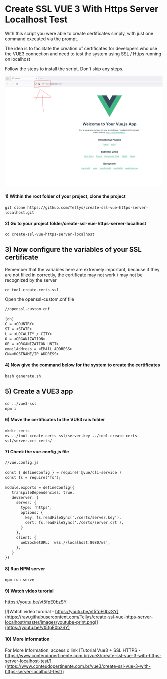 # Create SSL VUE 3 With Https Server Localhost Test

With this script you were able to create certificates simply, with just one command executed via the prompt.

The idea is to facilitate the creation of certificates for developers who use the VUE3 connection and need to test the system using SSL / Https running on localhost

Follow the steps to install the script. Don't skip any steps.

![Exemplo de página com ssl ativo](https://raw.githubusercontent.com/Tellys/create-ssl-vue-https-server-localhost/master/images/create-ssl-vue-https-server-localhost.png)

#### 1) Within the root folder of your project, clone the project

```
git clone https://github.com/Tellys/create-ssl-vue-https-server-localhost.git

```

#### 2) Go to your project folder/create-ssl-vue-https-server-localhost

```
cd create-ssl-vue-https-server-localhost
```

## 3) Now configure the variables of your SSL certificate
Remember that the variables here are extremely important, because if they are not filled in correctly, the certificate may not work / may not be recognized by the server

```
cd tool-create-certs-ssl
```

Open the openssl-custom.cnf file

```
//openssl-custom.cnf

[dn]
C = <COUNTRY>
ST = <STATE>
L = <LOCALITY / CITY>
O = <ORGANIZATION>
OR = <ORGANIZATION_UNIT>
emailAddress = <EMAIL_ADDRESS>
CN=<HOSTNAME/IP_ADDRESS>
```

#### 4) Now give the command below for the system to create the certificates

```
bash generate.sh
```

## 5) Create a VUE3 app

```
cd ../vue3-ssl
npm i
```

#### 6) Move the certificates to the VUE3 rais folder

```
mkdir certs
mv ../tool-create-certs-ssl/server.key ../tool-create-certs-ssl/server.crt certs/
```

#### 7) Check the vue.config.js file

```
//vue.config.js

const { defineConfig } = require('@vue/cli-service')
const fs = require('fs');

module.exports = defineConfig({
   transpileDependencies: true,
   devServer: {
     server: {
       type: 'https',
       options: {
         key: fs.readFileSync('./certs/server.key'),
         cert: fs.readFileSync('./certs/server.crt'),
       }
     },
     client: {
       webSocketURL: 'wss://localhost:8080/ws',
     },
   }
})

```

#### 8) Run NPM server

```
npm run serve
```

#### 9) Watch video turorial
https://youtu.be/vt5fpE0bzSY

[![Watch video turorial - https://youtu.be/vt5fpE0bzSY](https://raw.githubusercontent.com/Tellys/create-ssl-vue-https-server-localhost/master/images/youtube-print.png)](https://youtu.be/vt5fpE0bzSY)


#### 10) More Information
For More Information, access o link [Tutorial Vue3 + SSL HTTPS - https://www.conteudopertinente.com.br/vue3/create-ssl-vue-3-with-https-server-localhost-test/](https://www.conteudopertinente.com.br/vue3/create-ssl-vue-3-with-https-server-localhost-test/)
